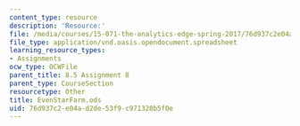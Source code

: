 ```yaml
---
content_type: resource
description: 'Resource:'
file: /media/courses/15-071-the-analytics-edge-spring-2017/76d937c2e04ad2de53f9c971328b5f0e_EvenStarFarm.ods
file_type: application/vnd.oasis.opendocument.spreadsheet
learning_resource_types:
- Assignments
ocw_type: OCWFile
parent_title: 8.5 Assignment 8
parent_type: CourseSection
resourcetype: Other
title: EvenStarFarm.ods
uid: 76d937c2-e04a-d2de-53f9-c971328b5f0e
---
```

